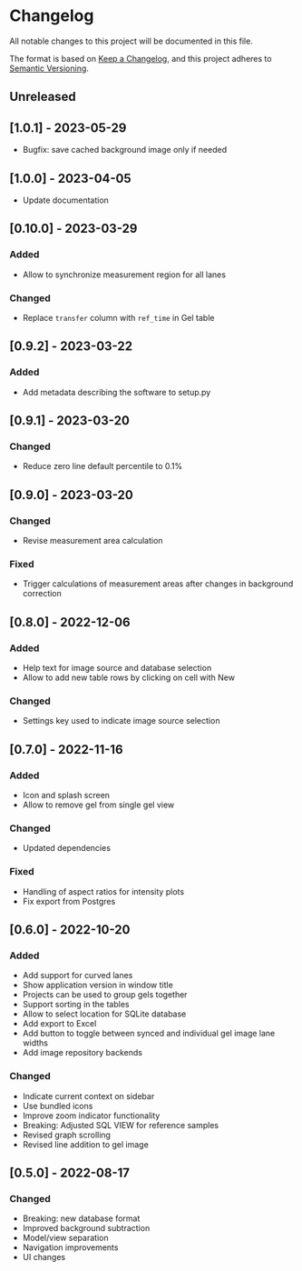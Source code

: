 # Changelog

All notable changes to this project will be documented in this file.

The format is based on [Keep a Changelog](https://keepachangelog.com/en/1.0.0/),
and this project adheres to [Semantic Versioning](https://semver.org/spec/v2.0.0.html).

## Unreleased

## [1.0.1] - 2023-05-29
- Bugfix: save cached background image only if needed

## [1.0.0] - 2023-04-05
- Update documentation

## [0.10.0] - 2023-03-29

### Added
- Allow to synchronize measurement region for all lanes

### Changed
- Replace `transfer` column with `ref_time` in Gel table

## [0.9.2] - 2023-03-22

### Added
- Add metadata describing the software to setup.py

## [0.9.1] - 2023-03-20

### Changed
- Reduce zero line default percentile to 0.1%

## [0.9.0] - 2023-03-20

### Changed
- Revise measurement area calculation

### Fixed
- Trigger calculations of measurement areas after changes in background correction

## [0.8.0] - 2022-12-06

### Added
- Help text for image source and database selection
- Allow to add new table rows by clicking on cell with New

### Changed
- Settings key used to indicate image source selection

## [0.7.0] - 2022-11-16

### Added
- Icon and splash screen
- Allow to remove gel from single gel view

### Changed
- Updated dependencies

### Fixed
- Handling of aspect ratios for intensity plots
- Fix export from Postgres

## [0.6.0] - 2022-10-20

### Added
- Add support for curved lanes
- Show application version in window title
- Projects can be used to group gels together
- Support sorting in the tables
- Allow to select location for SQLite database
- Add export to Excel
- Add button to toggle between synced and individual gel image lane widths
- Add image repository backends

### Changed
- Indicate current context on sidebar
- Use bundled icons
- Improve zoom indicator functionality
- Breaking: Adjusted SQL VIEW for reference samples
- Revised graph scrolling
- Revised line addition to gel image

## [0.5.0] - 2022-08-17

### Changed
- Breaking: new database format
- Improved background subtraction
- Model/view separation
- Navigation improvements
- UI changes
